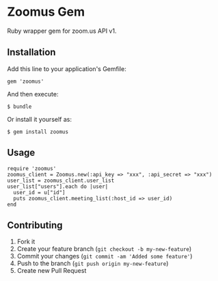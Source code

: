 # Zoomus Gem

Ruby wrapper gem for zoom.us API v1.

## Installation

Add this line to your application's Gemfile:

    gem 'zoomus'

And then execute:

    $ bundle

Or install it yourself as:

    $ gem install zoomus

## Usage

    require 'zoomus'
    zoomus_client = Zoomus.new(:api_key => "xxx", :api_secret => "xxx")
    user_list = zoomus_client.user_list
    user_list["users"].each do |user|
      user_id = u["id"]
      puts zoomus_client.meeting_list(:host_id => user_id)
    end

## Contributing

1. Fork it
2. Create your feature branch (`git checkout -b my-new-feature`)
3. Commit your changes (`git commit -am 'Added some feature'`)
4. Push to the branch (`git push origin my-new-feature`)
5. Create new Pull Request
